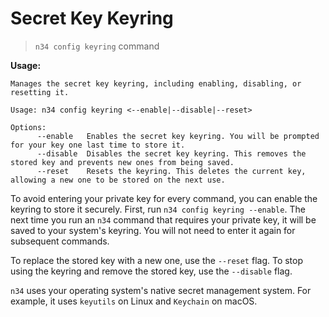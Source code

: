# Secret Key Keyring

> `n34 config keyring` command

**Usage:**
```
Manages the secret key keyring, including enabling, disabling, or resetting it.

Usage: n34 config keyring <--enable|--disable|--reset>

Options:
      --enable   Enables the secret key keyring. You will be prompted for your key one last time to store it.
      --disable  Disables the secret key keyring. This removes the stored key and prevents new ones from being saved.
      --reset    Resets the keyring. This deletes the current key, allowing a new one to be stored on the next use.
```

To avoid entering your private key for every command, you can enable the keyring
to store it securely. First, run `n34 config keyring --enable`. The next time
you run an `n34` command that requires your private key, it will be saved
to your system's keyring. You will not need to enter it again for subsequent
commands.

To replace the stored key with a new one, use the `--reset` flag. To stop using
the keyring and remove the stored key, use the `--disable` flag.

`n34` uses your operating system's native secret management system. For example,
it uses `keyutils` on Linux and `Keychain` on macOS.
